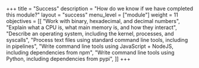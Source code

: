 +++
title = "Success"
description = "How do we know if we have completed this module?"
layout = "success"
menu_level = ["module"]
weight = 11
objectives = [[
  "Work with binary, hexadecimal, and decimal numbers",
  "Explain what a CPU is, what main memory is, and how they interact",
  "Describe an operating system, including the kernel, processes, and syscalls",
  "Process text files using standard command line tools, including in pipelines",
  "Write command line tools using JavaScript + NodeJS, including dependencies from npm",
  "Write command line tools using Python, including dependencies from pypi",
]]
+++
